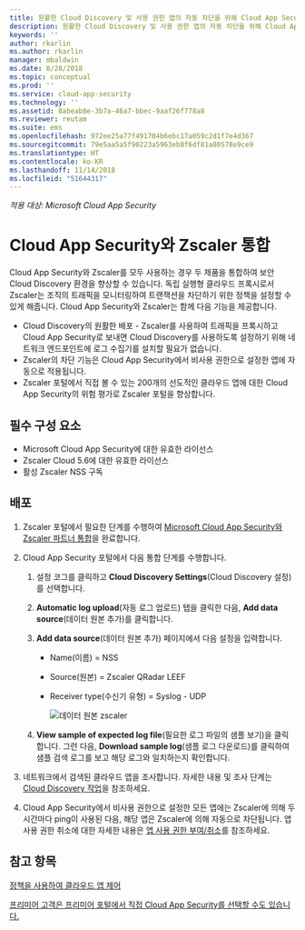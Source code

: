 ```yaml
---
title: 원활한 Cloud Discovery 및 사용 권한 앱의 자동 차단을 위해 Cloud App Security와 Zscaler 통합 | Microsoft Docs
description: 원활한 Cloud Discovery 및 사용 권한 앱의 자동 차단을 위해 Cloud App Security와 Zscaler를 통합합니다.
keywords: ''
author: rkarlin
ms.author: rkarlin
manager: mbaldwin
ms.date: 8/28/2018
ms.topic: conceptual
ms.prod: ''
ms.service: cloud-app-security
ms.technology: ''
ms.assetid: 8abeab8e-3b7a-46a7-bbec-9aaf26f778a8
ms.reviewer: reutam
ms.suite: ems
ms.openlocfilehash: 972ee25a77f491704b6ebc17a059c2d1f7e4d367
ms.sourcegitcommit: 79e5aa5a5f90223a5963eb8f6df81a80578e9ce9
ms.translationtype: HT
ms.contentlocale: ko-KR
ms.lasthandoff: 11/14/2018
ms.locfileid: "51644317"
---
```

*적용 대상: Microsoft Cloud App Security*

# <a name="integrate-cloud-app-security-with-zscaler"></a>Cloud App Security와 Zscaler 통합

Cloud App Security와 Zscaler를 모두 사용하는 경우 두 제품을 통합하여 보안 Cloud Discovery 환경을 향상할 수 있습니다. 독립 실행형 클라우드 프록시로서 Zscaler는 조직의 트래픽을 모니터링하여 트랜잭션을 차단하기 위한 정책을 설정할 수 있게 해줍니다. Cloud App Security와 Zscaler는 함께 다음 기능을 제공합니다.

- Cloud Discovery의 원활한 배포 - Zscaler를 사용하여 트래픽을 프록시하고 Cloud App Security로 보내면 Cloud Discovery를 사용하도록 설정하기 위해 네트워크 엔드포인트에 로그 수집기를 설치할 필요가 없습니다.
- Zscaler의 차단 기능은 Cloud App Security에서 비사용 권한으로 설정한 앱에 자동으로 적용됩니다.
- Zscaler 포털에서 직접 볼 수 있는 200개의 선도적인 클라우드 앱에 대한 Cloud App Security의 위험 평가로 Zscaler 포털을 향상합니다.
    

## <a name="prerequisites"></a>필수 구성 요소

- Microsoft Cloud App Security에 대한 유효한 라이선스
- Zscaler Cloud 5.6에 대한 유효한 라이선스
- 활성 Zscaler NSS 구독 

## <a name="deployment"></a>배포

1. Zscaler 포털에서 필요한 단계를 수행하여 [Microsoft Cloud App Security와 Zscaler 파트너 통합](https://help.zscaler.com/zia/configuring-mcas-integration)을 완료합니다.
2. Cloud App Security 포털에서 다음 통합 단계를 수행합니다.
    1. 설정 코그를 클릭하고 **Cloud Discovery Settings**(Cloud Discovery 설정)를 선택합니다. 
    2. **Automatic log upload**(자동 로그 업로드) 탭을 클릭한 다음, **Add data source**(데이터 원본 추가)를 클릭합니다.
    3. **Add data source**(데이터 원본 추가) 페이지에서 다음 설정을 입력합니다.
        - Name(이름) = NSS
        - Source(원본) = Zscaler QRadar LEEF
        - Receiver type(수신기 유형) = Syslog - UDP

          ![데이터 원본 zscaler](./media/data-source-zscaler.png)

    4. **View sample of expected log file**(필요한 로그 파일의 샘플 보기)을 클릭합니다. 그런 다음, **Download sample log**(샘플 로그 다운로드)를 클릭하여 샘플 검색 로그를 보고 해당 로그와 일치하는지 확인합니다.<br>
    
3. 네트워크에서 검색된 클라우드 앱을 조사합니다. 자세한 내용 및 조사 단계는 [Cloud Discovery 작업](working-with-cloud-discovery-data.md)을 참조하세요.
 
4. Cloud App Security에서 비사용 권한으로 설정한 모든 앱에는 Zscaler에 의해 두 시간마다 ping이 사용된 다음, 해당 앱은 Zscaler에 의해 자동으로 차단됩니다. 앱 사용 권한 취소에 대한 자세한 내용은 [앱 사용 권한 부여/취소](governance-discovery.md#BKMK_SanctionApp)를 참조하세요.
    
    
    
    
    

 
## <a name="see-also"></a>참고 항목  
[정책을 사용하여 클라우드 앱 제어](control-cloud-apps-with-policies.md)   

[프리미어 고객은 프리미어 포털에서 직접 Cloud App Security를 선택할 수도 있습니다.](https://premier.microsoft.com/)  
  
  